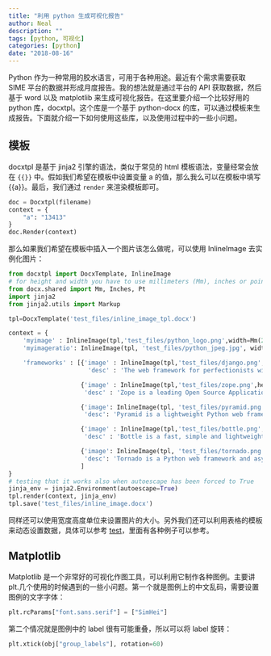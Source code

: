 ```yaml
---
title: "利用 python 生成可视化报告"
author: Neal
description: ""
tags: [python, 可视化]
categories: [python]
date: "2018-08-16"
---
```


Python 作为一种常用的胶水语言，可用于各种用途。最近有个需求需要获取 SIME 平台的数据并形成月度报告。我的想法就是通过平台的 API 获取数据，然后基于 word 以及 matplotlib 来生成可视化报告。在这里要介绍一个比较好用的 python 库，docxtpl。这个库是一个基于 python-docx 的库，可以通过模板来生成报告。下面就介绍一下如何使用这些库，以及使用过程中的一些小问题。

## 模板

docxtpl 是基于 jinja2 引擎的语法，类似于常见的 html 模板语法，变量经常会放在 `{{}}` 中。假如我们希望在模板中设置变量 a 的值，那么我么可以在模板中填写 {{a}}。最后，我们通过 `render` 来渲染模板即可。

```python 
doc = Docxtpl(filename)
context = {
    "a": "13413"
}
doc.Render(context)
```

那么如果我们希望在模板中插入一个图片该怎么做呢，可以使用 InlineImage 去实例化图片：

```python
from docxtpl import DocxTemplate, InlineImage
# for height and width you have to use millimeters (Mm), inches or points(Pt) class :
from docx.shared import Mm, Inches, Pt
import jinja2
from jinja2.utils import Markup

tpl=DocxTemplate('test_files/inline_image_tpl.docx')

context = {
    'myimage' : InlineImage(tpl,'test_files/python_logo.png',width=Mm(20)),
    'myimageratio': InlineImage(tpl, 'test_files/python_jpeg.jpg', width=Mm(30), height=Mm(60)),

    'frameworks' : [{'image' : InlineImage(tpl,'test_files/django.png',height=Mm(10)),
                      'desc' : 'The web framework for perfectionists with deadlines'},

                    {'image' : InlineImage(tpl,'test_files/zope.png',height=Mm(10)),
                     'desc' : 'Zope is a leading Open Source Application Server and Content Management Framework'},

                    {'image': InlineImage(tpl, 'test_files/pyramid.png', height=Mm(10)),
                     'desc': 'Pyramid is a lightweight Python web framework aimed at taking small web apps into big web apps.'},

                    {'image' : InlineImage(tpl,'test_files/bottle.png',height=Mm(10)),
                     'desc' : 'Bottle is a fast, simple and lightweight WSGI micro web-framework for Python'},

                    {'image': InlineImage(tpl, 'test_files/tornado.png', height=Mm(10)),
                     'desc': 'Tornado is a Python web framework and asynchronous networking library.'},
                    ]
}
# testing that it works also when autoescape has been forced to True
jinja_env = jinja2.Environment(autoescape=True)
tpl.render(context, jinja_env)
tpl.save('test_files/inline_image.docx')
```

同样还可以使用宽度高度单位来设置图片的大小。另外我们还可以利用表格的模板来动态设置数据，具体可以参考 [test](https://github.com/elapouya/python-docx-template/tree/master/tests)，里面有各种例子可以参考。

## Matplotlib

Matplotlib 是一个非常好的可视化作图工具，可以利用它制作各种图例。主要讲plt.几个使用的时候遇到的一些小问题。第一个就是图例上的中文乱码，需要设置图例的文字字体：

```python
plt.rcParams["font.sans.serif"] = ["SimHei"]
```

第二个情况就是图例中的 label 很有可能重叠，所以可以将 label 旋转：

```python
plt.xtick(obj["group_labels"], rotation=60)
```
